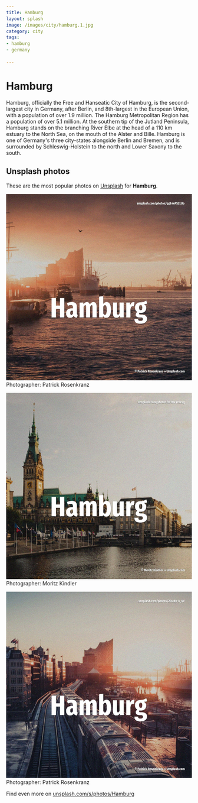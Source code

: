```yaml
---
title: Hamburg
layout: splash
image: /images/city/hamburg.1.jpg
category: city
tags:
- hamburg
- germany

---
```

# Hamburg

Hamburg, officially the Free and Hanseatic City of Hamburg, is the second-largest city in Germany,  after Berlin, and 8th-largest in the European Union, with a population of over 1.9 million. The Hamburg Metropolitan Region has a population of over 5.1 million.  At the southern tip of the Jutland Peninsula, Hamburg stands on the branching River Elbe at the  head of a 110 km  estuary to the North Sea, on the mouth of the Alster and Bille. Hamburg is one of Germany's three city-states alongside Berlin and Bremen, and is surrounded by  Schleswig-Holstein to the north and Lower Saxony to the south. 

 
## Unsplash photos
These are the most popular photos on [Unsplash](https://unsplash.com) for **Hamburg**.
 
![Hamburg](/images/city/hamburg.1.jpg)
Photographer:  Patrick Rosenkranz
 
![Hamburg](/images/city/hamburg.2.jpg)
Photographer:  Moritz Kindler
 
![Hamburg](/images/city/hamburg.3.jpg)
Photographer:  Patrick Rosenkranz
 
Find even more on [unsplash.com/s/photos/Hamburg](https://unsplash.com/s/photos/Hamburg)
 
